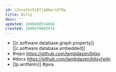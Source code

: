 ```yaml
---
id: c2nna3st5i6fjq0hwri670p
title: Bitsy
desc: ''
updated: 1696480554068
created: 1696478685019
---
```


- [[c.software.database.graph.property]] [[c.software.database.embedded]]
- #repo https://github.com/lambdazen/bitsy
- #docs https://github.com/lambdazen/bitsy/wiki
- [[p.writtenIn]] #java